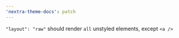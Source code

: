 ```yaml
---
'nextra-theme-docs': patch
---
```


`"layout": "raw"` should render `all` unstyled elements, except `<a />`
